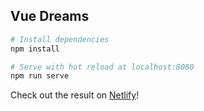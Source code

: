 ## Vue Dreams

```bash
# Install dependencies
npm install

# Serve with hot reload at localhost:8080
npm run serve
```

Check out the result on [Netlify](https://eager-euler-b8b811.netlify.app)!

